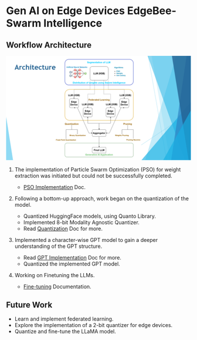 # Gen AI on Edge Devices EdgeBee-Swarm Intelligence


## Workflow Architecture

![workflow](./img/home/00_Architecture.png)

1. The implementation of Particle Swarm Optimization (PSO) for weight extraction was initiated but could not be successfully completed.
    - [PSO Implementation](./pso.md) Doc.

2. Following a bottom-up approach, work began on the quantization of the model.
    - Quantized HuggingFace models, using Quanto Library.
    - Implemented 8-bit Modality Agnostic Quantizer.
    - Read [Quantization](./Quantization.md) Doc for more.

3. Implemented a character-wise GPT model to gain a deeper understanding of the GPT structure.
    - Read [GPT Implementation](./00_GPTIntro.md) Doc for more.
    - Quantized the implemented GPT model.

4. Working on Finetuning the LLMs.
    - [Fine-tuning](./finetuning.md) Documentation.

## Future Work
- Learn and implement federated learning.
- Explore the implementation of a 2-bit quantizer for edge devices.
- Quantize and fine-tune the LLaMA model.








